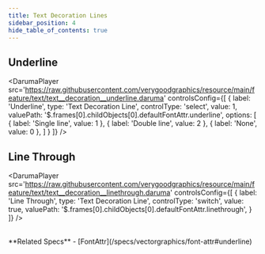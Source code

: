 ```yaml
---
title: Text Decoration Lines
sidebar_position: 4
hide_table_of_contents: true
---
```


## Underline
<DarumaPlayer
  src='https://raw.githubusercontent.com/verygoodgraphics/resource/main/feature/text/text__decoration__underline.daruma'
  controlsConfig={[
    {
      label: 'Underline',
      type: 'Text Decoration Line',
      controlType: 'select',
      value: 1,
      valuePath: '$.frames[0].childObjects[0].defaultFontAttr.underline',
      options: [
        {
          label: 'Single line',
          value: 1
        },
        {
          label: 'Double line',
          value: 2
        },
        {
          label: 'None',
          value: 0
        },
      ]
    }
  ]}
/>

## Line Through
<DarumaPlayer
  src='https://raw.githubusercontent.com/verygoodgraphics/resource/main/feature/text/text__decoration__linethrough.daruma'
  controlsConfig={[
    {
      label: 'Line Through',
      type: 'Text Decoration Line',
      controlType: 'switch',
      value: true,
      valuePath: '$.frames[0].childObjects[0].defaultFontAttr.linethrough',
    }
  ]}
/>

<br />
**Related Specs**
- [FontAttr](/specs/vectorgraphics/font-attr#underline)
